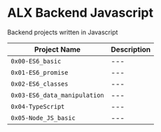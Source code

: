 # ALX Backend Javascript
Backend projects written in Javascript

| Project Name | Description     |
| ------------ | ------------    |
| `0x00-ES6_basic` | --- |
| `0x01-ES6_promise` | --- |
| `0x02-ES6_classes` | --- |
| `0x03-ES6_data_manipulation` | --- |
| `0x04-TypeScript` | --- |
| `0x05-Node_JS_basic` | --- |
